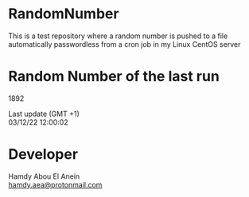# RandomNumber    
This is a test repository where a random number is pushed to a file automatically passwordless from a cron job in my Linux CentOS server    
# Random Number of the last run   
1892
      
Last update (GMT +1)    
03/12/22 12:00:02
# Developer    
Hamdy Abou El Anein   
hamdy.aea@protonmail.com

